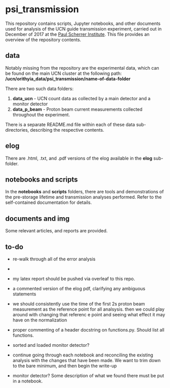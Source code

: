 # psi_transmission

This repository contains scripts, Jupyter notebooks, and other documents used for analysis of the UCN guide transmission experiment, carried out in December of 2017 at the [Paul Scherrer Institute](https://www.psi.ch/en). This file provides an overview of the repository contents.

## data 

Notably missing from the repository are the experimental data, which can be found on the main UCN cluster at the following path: **/ucn/orithyia_data/psi_transmission/name-of-data-folder**

There are two such data folders:

1. **data_ucn** - UCN count data as collected by a main detector and a monitor detector
2. **data_p_beam** - Proton beam current measurements collected throughout the experiment.
   
There is a separate README.md file within each of these data sub-directories, describing the respective contents. 

## elog

There are .html, .txt, and .pdf versions of the elog available in the **elog** sub-folder.

## notebooks and scripts

In the **notebooks** and **scripts** folders, there are tools and demonstrations of the pre-storage lifetime and transmission analyses performed. Refer to the self-contained documentation for details.

## documents and img

Some relevant articles, and reports are provided. 

## to-do

- re-walk through all of the error analysis
- 

- my latex report should be pushed via overleaf to this repo.
- a commented version of the elog pdf, clarifying any ambiguous statements
- we should consistently use the time of the first 2s proton beam measurement as the reference point for all analsysis. then we could play around with changing that referenc e point and seeing what effect it may have on the normalization 
- proper commenting of a header docstring on functions.py. Should list all functions.
- sorted and loaded monitor detector?
- continue going through each notebook and reconciling the existing analysis with the changes that have been made. We want to trim down to the bare minimum, and then begin the write-up
- monitor detector? Some description of what we found there must be put in a notebook.